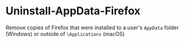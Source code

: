 # Uninstall-AppData-Firefox
Remove copies of Firefox that were installed to a user's `AppData` folder (Windows) or outside of `\Applications` (macOS)
